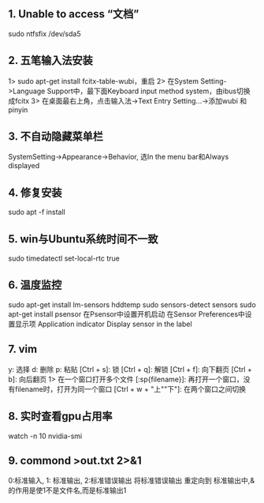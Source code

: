 ## 1. Unable to access “文档”
  sudo ntfsfix /dev/sda5

## 2. 五笔输入法安装
  1> sudo apt-get install fcitx-table-wubi，重启
  2> 在System Setting->Language Support中，最下面Keyboard input method system，由ibus切换成fcitx
  3> 在桌面最右上角，点击输入法->Text Entry Setting...->添加wubi 和 pinyin

## 3. 不自动隐藏菜单栏
  SystemSetting->Appearance->Behavior, 选In the menu bar和Always displayed

## 4. 修复安装
  sudo apt -f install

## 5. win与Ubuntu系统时间不一致
  sudo  timedatectl set-local-rtc true

## 6. 温度监控
  sudo apt-get install lm-sensors hddtemp
  sudo sensors-detect
  sensors
  sudo apt-get install psensor
  在Psensor中设置开机启动
  在Sensor Preferences中设置显示项 Application indicator Display sensor in the label

## 7. vim
  [shift + v]: 行选择
  [Ctrl + v]: 块选择
  y: 选择
  d: 删除
  p: 粘贴
  [Ctrl + s]: 锁
  [Ctrl + q]: 解锁
  [Ctrl + f]: 向下翻页
  [Ctrl + b]: 向后翻页
  1> 在一个窗口打开多个文件
    [:sp{filename}]: 再打开一个窗口，没有filename时，打开为同一个窗口
    [Ctrl + w + "上"\"下"]: 在两个窗口之间切换

## 8. 实时查看gpu占用率
  watch -n 10 nvidia-smi
  
## 9. commond >out.txt 2>&1
0:标准输入, 1: 标准输出, 2:标准错误输出
将标准错误输出 重定向到 标准输出中,&的作用是使1不是文件名,而是标准输出1

